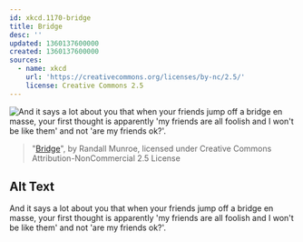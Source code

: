 ```yaml
---
id: xkcd.1170-bridge
title: Bridge
desc: ''
updated: 1360137600000
created: 1360137600000
sources:
  - name: xkcd
    url: 'https://creativecommons.org/licenses/by-nc/2.5/'
    license: Creative Commons 2.5
---
```

![And it says a lot about you that when your friends jump off a bridge en masse, your first thought is apparently 'my friends are all foolish and I won't be like them' and not 'are my friends ok?'.](https://imgs.xkcd.com/comics/bridge.png)
> "[Bridge](https://xkcd.com/1170/)", by Randall Munroe, licensed under Creative Commons Attribution-NonCommercial 2.5 License

## Alt Text
And it says a lot about you that when your friends jump off a bridge en masse, your first thought is apparently 'my friends are all foolish and I won't be like them' and not 'are my friends ok?'.
